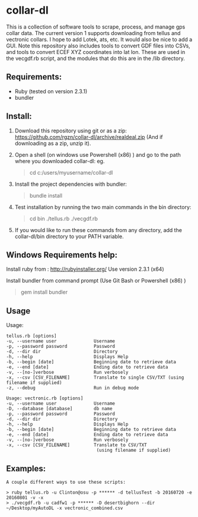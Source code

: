 # collar-dl

This is a collection of software tools to scrape, process, and manage gps collar data. 
The current version 1 supports downloading from tellus and vectronic collars. I hope to add Lotek, ats, etc.
It would also be nice to add a GUI. Note this repository also includes tools to convert GDF files into CSVs, and tools to convert
ECEF XYZ coordinates into lat lon. These are used in the vecgdf.rb script, and the modules that do this are in the /lib directory. 

## Requirements:

- Ruby (tested on version 2.3.1) 
- bundler

## Install:

1. Download this repository using git or as a zip:
https://github.com/rgzn/collar-dl/archive/realdeal.zip
(And if downloading as a zip, unzip it).

2. Open a shell (on windows use Powershell (x86) ) and go to the path where you downloaded collar-dl:
eg. 
    > cd c:/users/myusername/collar-dl

3. Install the project dependencies with bundler:
    > bundle install

4. Test installation by running the two main commands in the bin directory:
    > cd bin
    > ./tellus.rb
    > ./vecgdf.rb

5. If you would like to run these commands from any directory, add the collar-dl/bin directory to your PATH variable.

## Windows Requirements help: 

Install ruby from : http://rubyinstaller.org/
Use version 2.3.1 (x64)

Install bundler from command prompt (Use Git Bash or Powershell (x86) )
> gem install bundler

## Usage

Usage:     

    tellus.rb [options]        
    -u, --username user              Username       
    -p, --password password          Password      
    -d, --dir dir                    Directory
    -h, --help                       Displays Help      
    -b, --begin [date]               Beginning date to retrieve data      
    -e, --end [date]                 Ending date to retrieve data      
    -v, --[no-]verbose               Run verbosely      
    -x, --csv [CSV_FILENAME]         Translate to single CSV/TXT (using filename if supplied)
    -z, --debug                      Run in debug mode           

    Usage: vectronic.rb [options]      
    -u, --username user              Username     
    -D, --database [database]        db name     
    -p, --password password          Password     
    -d, --dir dir                    Directory     
    -h, --help                       Displays Help     
    -b, --begin [date]               Beginning date to retrieve data     
    -e, --end [date]                 Ending date to retrieve data     
    -v, --[no-]verbose               Run verbosely     
    -x, --csv [CSV_FILENAME]         Translate to CSV/TXT
                                      (using filename if supplied)     
                                      
## Examples:
    A couple different ways to use these scripts: 
    
    > ruby tellus.rb -u Clinton@osu -p ****** -d tellusTest -b 20160720 -e 20160801 -v -x
    > ./vecgdf.rb -u cadfw1 -p ****** -D desertbighorn --dir ~/Desktop/myAutoDL -x vectronic_combined.csv 


